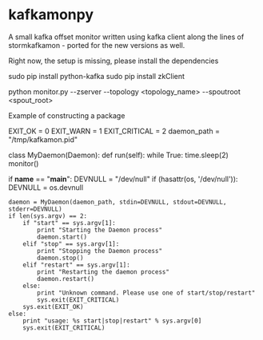# kafkamonpy
A small kafka offset monitor written using kafka client along the lines of stormkafkamon - ported for the new versions as well.

Right now, the setup is missing, please install the dependencies

sudo pip install python-kafka
sudo pip install zkClient

python monitor.py --zserver <localhost> --topology <topology_name> --spoutroot <spout_root>

Example of constructing a package

EXIT_OK = 0
EXIT_WARN = 1
EXIT_CRITICAL = 2
daemon_path = "/tmp/kafkamon.pid"

class MyDaemon(Daemon):
    def run(self):
        while True:
            time.sleep(2)
            monitor()

if __name__ == "__main__":
    DEVNULL = "/dev/null"
    if (hasattr(os, '/dev/null')):
        DEVNULL = os.devnull

    daemon = MyDaemon(daemon_path, stdin=DEVNULL, stdout=DEVNULL, stderr=DEVNULL)
    if len(sys.argv) == 2:
        if "start" == sys.argv[1]:
            print "Starting the Daemon process"
            daemon.start()
        elif "stop" == sys.argv[1]:
            print "Stopping the Daemon process"
            daemon.stop()
        elif "restart" == sys.argv[1]:
            print "Restarting the daemon process"
            daemon.restart()
        else:
            print "Unknown command. Please use one of start/stop/restart"
            sys.exit(EXIT_CRITICAL)
        sys.exit(EXIT_OK)
    else:
        print "usage: %s start|stop|restart" % sys.argv[0]
        sys.exit(EXIT_CRITICAL)
